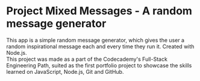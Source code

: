 # Project Mixed Messages - A random message generator

<p>This app is a simple random message generator, which gives the user a random inspirational message each and every time they run it. Created with Node.js.<br />This project was made as a part of the Codecademy's Full-Stack Engineering Path, suited as the first portfolio project to showcase the skills learned on JavaScript, Node.js, Git and GitHub.</p>
